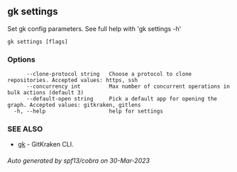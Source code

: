 ## gk settings

Set gk config parameters. See full help with 'gk settings -h'

```
gk settings [flags]
```

### Options

```
      --clone-protocol string   Choose a protocol to clone repositories. Accepted values: https, ssh
      --concurrency int         Max number of concurrent operations in bulk actions (default 3)
      --default-open string     Pick a default app for opening the graph. Accepted values: gitkraken, gitlens
  -h, --help                    help for settings
```

### SEE ALSO

* [gk](gk.md)	 - GitKraken CLI.

###### Auto generated by spf13/cobra on 30-Mar-2023

